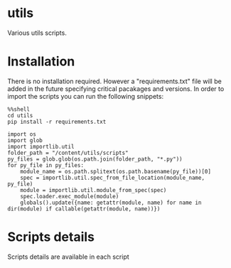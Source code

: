 # utils
Various utils scripts.

# Installation
There is no installation required. However a "requirements.txt" file will be added in the future specifying critical pacakages and versions.
In order to import the scripts you can run the following snippets:

```
%%shell
cd utils
pip install -r requirements.txt
```

```
import os
import glob
import importlib.util
folder_path = "/content/utils/scripts"
py_files = glob.glob(os.path.join(folder_path, "*.py"))
for py_file in py_files:
    module_name = os.path.splitext(os.path.basename(py_file))[0]
    spec = importlib.util.spec_from_file_location(module_name, py_file)
    module = importlib.util.module_from_spec(spec)
    spec.loader.exec_module(module)
    globals().update({name: getattr(module, name) for name in dir(module) if callable(getattr(module, name))})
```

# Scripts details
Scripts details are available in each script
